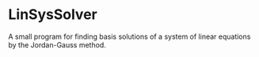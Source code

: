 # LinSysSolver
A small program for finding basis solutions of a system of linear equations by the Jordan-Gauss method.
